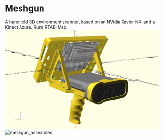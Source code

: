 # Meshgun
A handheld 3D environment scanner, based on an NVidia Xavier NX, and a Kinect Azure. Runs RTAB-Map.
![The meshgun](Meshgun.png)
![meshgun_assembled](https://github.com/user-attachments/assets/ddf5aa5e-122f-41d9-9bbf-51deaa3fe2bf)
